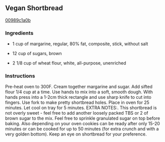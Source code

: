 ## Vegan Shortbread

[00989c1a0b](http://www.food.com/recipe/vegan-shortbread-232755)

### Ingredients

 - 1 cup of margarine, regular, 80% fat, composite, stick, without salt

 - 12 cup of sugars, brown

 - 2 1/8 cup of wheat flour, white, all-purpose, unenriched

### Instructions

Pre-heat oven to 300F. Cream together margarine and sugar. Add sifted flour 1/4 cup at a time. Use hands to mix into a soft, smooth dough. With hands press into a 1-2cm thick rectangle and use sharp knife to cut into fingers. Use fork to make pretty shortbread holes. Place in oven for 25 minutes. Let cool on tray for 5 minutes. EXTRA NOTES:. This shortbread is not overly sweet - feel free to add another loosely packed TBS or 2 of brown sugar to the mix. Feel free to sprinkle granulated sugar on top before baking. Also depending on your oven cookies can be ready after only 15-20 minutes or can be cooked for up to 50 minutes (for extra crunch and with a very golden bottom). Keep an eye on shortbread for your preference.
